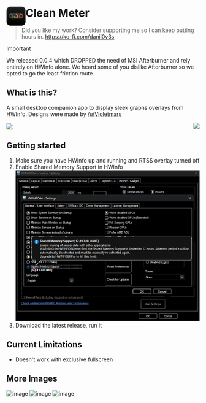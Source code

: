# <img align="left" src="images/Logo.png" height=50> Clean Meter

> Did you like my work? Consider supporting me so I can keep putting hours in.
> https://ko-fi.com/danil0v3s

> [!IMPORTANT]  
> We released 0.0.4 which DROPPED the need of MSI Afterburner and rely entirely on HWInfo alone. We heard some of you dislike Afterburner so we opted to go the least friction route.

## What is this?

A small desktop companion app to display sleek graphs overlays from HWInfo. Designs were made by [/u/Violetmars](https://www.reddit.com/user/Violetmars/)

<img align="right" src="https://github.com/user-attachments/assets/5e797f42-bebc-4d8f-82c8-837fc4b58a07">
<img align="center" src="https://github.com/user-attachments/assets/6c7bd91a-7e9a-4c38-a450-d6e2ce26bcd4">

## Getting started
1. Make sure you have HWInfo up and running and RTSS overlay turned off
2. Enable Shared Memory Support in HWInfo
![image](images/qa_clean_meter.png)
3. Download the latest release, run it

## Current Limitations
- Doesn't work with exclusive fullscreen

## More Images

![image](https://github.com/user-attachments/assets/1fc2ed45-5929-4344-845f-e4ec718dbca6)
![image](https://github.com/user-attachments/assets/801c9c9d-9462-4804-acc7-3fbba77c2a52)
![image](https://github.com/user-attachments/assets/03ba60d5-66d8-474a-9db1-bcd95df8e1da)


